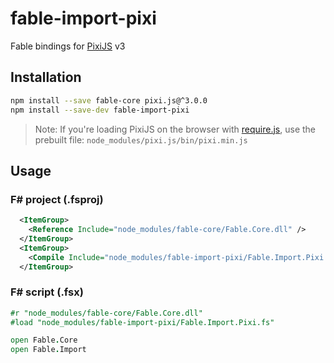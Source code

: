 # fable-import-pixi

Fable bindings for [PixiJS](http://www.pixijs.com/) v3

## Installation

```sh
npm install --save fable-core pixi.js@^3.0.0
npm install --save-dev fable-import-pixi
```

> Note: If you're loading PixiJS on the browser with [require.js](http://requirejs.org/),
use the prebuilt file: `node_modules/pixi.js/bin/pixi.min.js`

## Usage

### F# project (.fsproj)

```xml
  <ItemGroup>
    <Reference Include="node_modules/fable-core/Fable.Core.dll" />
  </ItemGroup>
  <ItemGroup>
    <Compile Include="node_modules/fable-import-pixi/Fable.Import.Pixi.fs" />
  </ItemGroup>
```

### F# script (.fsx)

```fsharp
#r "node_modules/fable-core/Fable.Core.dll"
#load "node_modules/fable-import-pixi/Fable.Import.Pixi.fs"

open Fable.Core
open Fable.Import
```
